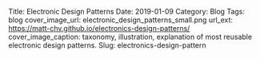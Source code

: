 Title: Electronic Design Patterns
Date: 2019-01-09
Category: Blog
Tags: blog
cover_image_url: electronic_design_patterns_small.png
url_ext: https://matt-chv.github.io/electronics-design-patterns/
cover_image_caption: taxonomy, illustration, explanation of most reusable electronic design patterns.
Slug: electronics-design-pattern
